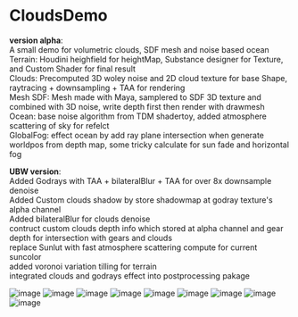 # CloudsDemo

**version alpha**:  
A small demo for volumetric clouds, SDF mesh and noise based ocean  
Terrain: Houdini heighfield for heightMap, Substance designer for Texture, and Custom Shader for final result  
Clouds: Precomputed 3D woley noise and 2D cloud texture for base Shape, raytracing + downsampling + TAA for rendering  
Mesh SDF: Mesh made with Maya, samplered to SDF 3D texture and combined with 3D noise, write depth first then render with drawmesh  
Ocean: base noise algorithm from TDM shadertoy, added atmosphere scattering of sky for refelct  
GlobalFog: effect ocean by add ray plane intersection when generate worldpos from depth map, some tricky calculate for sun fade and horizontal fog

**UBW version**:  
Added Godrays with TAA + bilateralBlur + TAA for over 8x downsample denoise  
Added Custom clouds shadow by store shadowmap at godray texture's alpha channel  
Added bilateralBlur for clouds denoise  
contruct custom clouds depth info which stored at alpha channel and gear depth for intersection with gears and clouds  
replace Sunlut with fast atmosphere scattering compute for current suncolor  
added voronoi variation tilling for terrain  
integrated clouds and godrays effect into postprocessing pakage

![image](https://github.com/haxflying/CloudsDemo/blob/master/showcase10.png)
![image](https://github.com/haxflying/CloudsDemo/blob/ubw/showcase8.png)
![image](https://github.com/haxflying/CloudsDemo/blob/master/showcase11.png)
![image](https://github.com/haxflying/CloudsDemo/blob/master/showcase6.png)
![image](https://github.com/haxflying/CloudsDemo/blob/master/showcase4.png)
![image](https://github.com/haxflying/CloudsDemo/blob/master/showcase0.png)
![image](https://github.com/haxflying/CloudsDemo/blob/master/showcase1.png)
![image](https://github.com/haxflying/CloudsDemo/blob/master/showcase2.png)
![image](https://github.com/haxflying/CloudsDemo/blob/master/showcase3.png)
